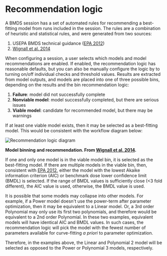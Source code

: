 # Recommendation logic

A BMDS session has a set of automated rules for recommending a best-fitting model from runs included in the session. The rules are a combination of heuristic and statistical rules, and were generated from two sources:

1. USEPA BMDS technical guidance ([EPA 2012](https://www.epa.gov/risk/benchmark-dose-technical-guidance))
2. [Wignall et al. 2014](http://dx.doi.org/10.1289/ehp.1307539)

When configuring a session, a user selects which models and model recommendations are enabled. If enabled, the recommendation logic has reasonable defaults, but you can also be manually configure the logic by to turning on/off individual checks and threshold values. Results are extracted from model outputs, and models are placed into one of three possible bins, depending on the results and the bin recommendation logic:

1. **Failure**: model did not successfully complete
2. **Nonviable model**: model successfully completed, but there are serious issues
3. **Viable model**: candidate for recommended model, but there may be warnings

If at least one viable model exists, then it may be selected as a best-fitting model. This would be consistent with the workflow diagram below:

![Recommendation logic diagram](/_static/img/logic.png)

**Model binning and recommendation. From [Wignall et al. 2014](http://dx.doi.org/10.1289/ehp.1307539).**

If one and only one model is in the viable model bin, it is selected as the best-fitting model. If there are multiple models in the viable bin, then, consistent with [EPA 2012](https://www.epa.gov/risk/benchmark-dose-technical-guidance), either the model with the lowest Akaike information criterion (AIC) or benchmark dose lower confidence limit (BMDL) is selected. If the range of BMDL values is sufficiently close (<3 fold different), the AIC value is used, otherwise, the BMDL value is used.

It is possible that some models may collapse into other models. For example, if a Power model doesn't use the power-term after parameter optimization, then it may be equivalent to a Linear model. Or, a 3rd order Polynomial may only use its first two polynomials, and therefore would be equivalent to a 2nd order Polynomial. In these two examples, equivalent models will have identical AIC and BMDL values. In such cases, the recommendation logic will pick the model with the fewest number of parameters available for curve-fitting *a priori* to parameter optimization.

Therefore, in the examples above, the Linear and Polynomial 2 model will be selected as opposed to the Power or Polynomial 3 models, respectively.
